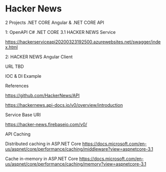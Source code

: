 # Hacker News
2 Projects  .NET CORE Angular & .NET CORE API

1: OpenAPI C# .NET CORE 3.1 HACKER NEWS Service

https://hackerserviceapi20200323192500.azurewebsites.net/swagger/index.html

2: HACKER NEWS Angular Client

URL TBD 

IOC & DI Example

References

https://github.com/HackerNews/API

https://hackernews.api-docs.io/v0/overview/introduction

Service Base URI

https://hacker-news.firebaseio.com/v0/

API Caching

Distributed caching in ASP.NET Core
https://docs.microsoft.com/en-us/aspnet/core/performance/caching/middleware?view=aspnetcore-3.1

Cache in-memory in ASP.NET Core
https://docs.microsoft.com/en-us/aspnet/core/performance/caching/memory?view=aspnetcore-3.1


